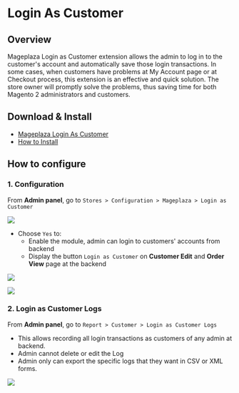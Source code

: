 # Login As Customer

## Overview


Mageplaza Login as Customer extension allows the admin to log in to the customer's account and automatically save those login transactions. In some cases, when customers have problems at My Account page or at Checkout process, this extension is an effective and quick solution. The store owner will promptly solve the problems, thus saving time for both Magento 2 administrators and customers.


## Download & Install

- [Mageplaza Login As Customer]()
- [How to Install](https://www.mageplaza.com/install-magento-2-extension/)


## How to configure

### 1. Configuration

From **Admin panel**, go to `Stores > Configuration > Mageplaza > Login as Customer`

![](https://i.imgur.com/j7O7gTN.png)

- Choose `Yes` to: 
  - Enable the module, admin can login to customers' accounts from backend
  - Display the button `Login as Customer` on **Customer Edit** and **Order View** page at the backend
  
![](https://i.imgur.com/jcc7jTM.png)

![](https://i.imgur.com/VTcNPuH.png)


### 2. Login as Customer Logs

From **Admin panel**, go to `Report > Customer > Login as Customer Logs`


- This allows recording all login transactions as customers of any admin at backend.
- Admin cannot delete or edit the Log 
- Admin only can export the specific logs that they want in CSV or XML forms. 

![](https://i.imgur.com/awQyeLW.png)
